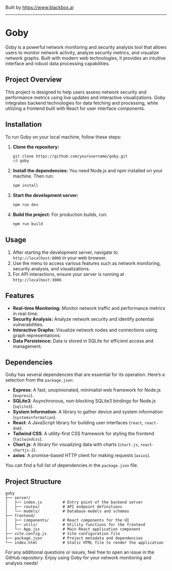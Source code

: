 
Built by https://www.blackbox.ai

---

# Goby

Goby is a powerful network monitoring and security analysis tool that allows users to monitor network activity, analyze security metrics, and visualize network graphs. Built with modern web technologies, it provides an intuitive interface and robust data processing capabilities.

## Project Overview

This project is designed to help users assess network security and performance metrics using live updates and interactive visualizations. Goby integrates backend technologies for data fetching and processing, while utilizing a frontend built with React for user interface components.

## Installation

To run Goby on your local machine, follow these steps:

1. **Clone the repository:**
    ```bash
    git clone https://github.com/yourusername/goby.git
    cd goby
    ```

2. **Install the dependencies:**
    You need Node.js and npm installed on your machine. Then run:
    ```bash
    npm install
    ```

3. **Start the development server:**
    ```bash
    npm run dev
    ```

4. **Build the project:**
    For production builds, run:
    ```bash
    npm run build
    ```

## Usage

1. After starting the development server, navigate to `http://localhost:8000` in your web browser.
2. Use the menu to access various features such as network monitoring, security analysis, and visualizations.
3. For API interactions, ensure your server is running at `http://localhost:3000`.

## Features

- **Real-time Monitoring:** Monitor network traffic and performance metrics in real-time.
- **Security Analysis:** Analyze network security and identify potential vulnerabilities.
- **Interactive Graphs:** Visualize network nodes and connections using graph representations.
- **Data Persistence:** Data is stored in SQLite for efficient access and management.

## Dependencies

Goby has several dependencies that are essential for its operation. Here’s a selection from the `package.json`:

- **Express**: A fast, unopinionated, minimalist web framework for Node.js (`express`).
- **SQLite3**: Asynchronous, non-blocking SQLite3 bindings for Node.js (`sqlite3`).
- **System Information**: A library to gather device and system information (`systeminformation`).
- **React**: A JavaScript library for building user interfaces (`react`, `react-dom`).
- **Tailwind CSS**: A utility-first CSS framework for styling the frontend (`tailwindcss`).
- **Chart.js**: A library for visualizing data with charts (`chart.js`, `react-chartjs-2`).
- **axios**: A promise-based HTTP client for making requests (`axios`).

You can find a full list of dependencies in the `package.json` file.

## Project Structure

```
goby
├── server/
│   ├── index.js         # Entry point of the backend server
│   ├── routes/          # API endpoint definitions
│   └── models/          # Database models and schemas
├── frontend/
│   ├── components/      # React components for the UI
│   ├── utils/           # Utility functions for the frontend
│   └── App.jsx          # Main React application component
├── vite.config.js       # Vite configuration file
├── package.json         # Project metadata and dependencies
└── index.html           # Static HTML file to render the application
```

For any additional questions or issues, feel free to open an issue in the GitHub repository. Enjoy using Goby for your network monitoring and analysis needs!